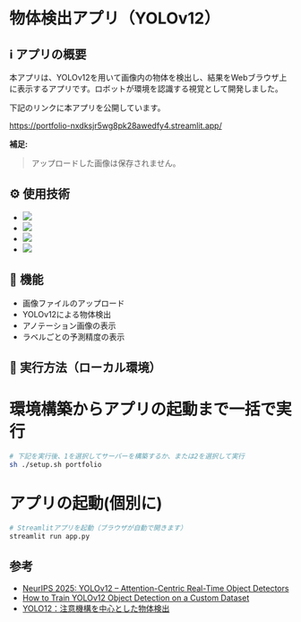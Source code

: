 # 物体検出アプリ（YOLOv12）

## ℹ️ アプリの概要
本アプリは、YOLOv12を用いて画像内の物体を検出し、結果をWebブラウザ上に表示するアプリです。ロボットが環境を認識する視覚として開発しました。

下記のリンクに本アプリを公開しています。

https://portfolio-nxdksjr5wg8pk28awedfy4.streamlit.app/

**補足:**
> アップロードした画像は保存されません。

## ⚙️ 使用技術
- <img src="https://img.shields.io/badge/-Python-3776AB?style=flat&logo=python&logoColor=white">
- <img src="https://img.shields.io/badge/-Streamlit-FF4B4B?style=flat&logo=streamlit&logoColor=white">
- <img src="https://img.shields.io/badge/-OpenCV-3776AB?style=flat&logo=opencv&logoColor=white">
- <img src="https://img.shields.io/badge/-YOLO-3776AB?style=flat&logo=yolo&logoColor=white">

## 🔄 機能
- 画像ファイルのアップロード
- YOLOv12による物体検出
- アノテーション画像の表示
- ラベルごとの予測精度の表示

## 🚀 実行方法（ローカル環境）
# 環境構築からアプリの起動まで一括で実行
```bash
# 下記を実行後、1を選択してサーバーを構築するか、または2を選択して実行
sh ./setup.sh portfolio
```

# アプリの起動(個別に)
```bash
# Streamlitアプリを起動（ブラウザが自動で開きます）
streamlit run app.py
```

## 参考
- [NeurIPS 2025: YOLOv12 – Attention-Centric Real-Time Object Detectors](https://github.com/sunsmarterjie/yolov12?tab=readme-ov-file)
- [How to Train YOLOv12 Object Detection on a Custom Dataset](https://colab.research.google.com/github/roboflow-ai/notebooks/blob/main/notebooks/train-yolov12-object-detection-model.ipynb#scrollTo=BFOfDnL_Ia8Y)
- [YOLO12：注意機構を中心とした物体検出](https://docs.ultralytics.com/ja/models/yolo12/)
